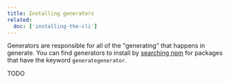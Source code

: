 ```yaml
---
title: Installing generators
related:
  doc: ['installing-the-cli']
---
```


Generators are responsible for all of the "generating" that happens in generate. You can find generators to install by [searching npm](https://www.npmjs.com/browse/keyword/generategenerator) for packages that have the keyword `generategenerator`.

TODO
